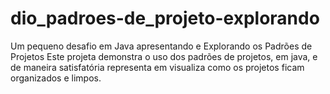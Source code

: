 # dio_padroes-de_projeto-explorando
Um pequeno desafio em Java apresentando e Explorando os Padrões de Projetos
Este projeta demonstra o uso dos  padrões de projetos, em java, e de maneira satisfatória representa em visualiza  como  os projetos ficam organizados e limpos.
